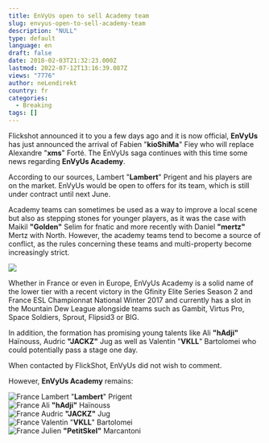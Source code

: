 ```yaml
---
title: EnVyUs open to sell Academy team
slug: envyus-open-to-sell-academy-team
description: "NULL"
type: default
language: en
draft: false
date: 2018-02-03T21:32:23.000Z
lastmod: 2022-07-12T13:16:39.087Z
views: "7776"
author: neLendirekt
country: fr
categories:
  - Breaking
tags: []
---
```

Flickshot announced it to you a few days ago and it is now official, **EnVyUs** has just announced the arrival of Fabien "**kioShiMa**" Fiey who will replace Alexandre "**xms**" Forté. The EnVyUs saga continues with this time some news regarding **EnVyUs Academy**.  
  
According to our sources, Lambert "**Lambert**" Prigent and his players are on the market. EnVyUs would be open to offers for its team, which is still under contract until next June.  
  
Academy teams can sometimes be used as a way to improve a local scene but also as stepping stones for younger players, as it was the case with Maikil **"Golden"** Selim for fnatic and more recently with Daniel **"mertz"** Mertz with North. However, the academy teams tend to become a source of conflict, as the rules concerning these teams and multi-property become increasingly strict.

![](//picture/5a358e857cdbf/pic.jpg)

Whether in France or even in Europe, EnVyUs Academy is a solid name of the lower tier with a recent victory in the Gfinity Elite Series Season 2 and France ESL Championnat National Winter 2017 and currently has a slot in the Mountain Dew League alongside teams such as Gambit, Virtus Pro, Space Soldiers, Sprout, Flipsid3 or BIG.  
  
In addition, the formation has promising young talents like Ali **"hAdji"** Haïnouss, Audric **"JACKZ"** Jug as well as Valentin "**VKLL**" Bartolomei who could potentially pass a stage one day.  
  
When contacted by FlickShot, EnVyUs did not wish to comment.  
  
However, **EnVyUs Academy** remains:

![France](/images/countries/fr.svg)⁠ Lambert "**Lambert**" Prigent  
![France](/images/countries/fr.svg)⁠ Ali **"hAdji"** Haïnouss  
![France](/images/countries/fr.svg)⁠ Audric **"JACKZ"** Jug  
![France](/images/countries/fr.svg)⁠ Valentin "**VKLL**" Bartolomei  
![France](/images/countries/fr.svg)⁠ Julien **"PetitSkel"** Marcantoni
